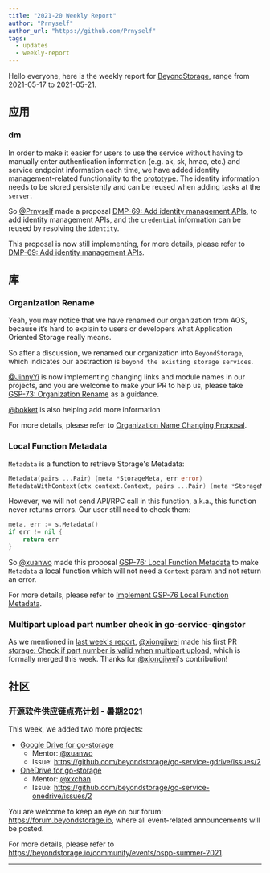```yaml
---
title: "2021-20 Weekly Report"
author: "Prnyself"
author_url: "https://github.com/Prnyself"
tags:
  - updates
  - weekly-report
---
```


Hello everyone, here is the weekly report for [BeyondStorage][], range from 2021-05-17 to 2021-05-21.

<!--truncate-->

## 应用

### dm

In order to make it easier for users to use the service without having to manually enter authentication information (e.g. ak, sk, hmac, etc.) and service endpoint information each time, we have added identity management-related functionality to the [prototype](https://www.figma.com/file/tZBW1fMDLlcdFpaHJYih9B/Data-Migration-Prototype?node-id=1191%3A5). The identity information needs to be stored persistently and can be reused when adding tasks at the `server`.

So [@Prnyself][] made a proposal [DMP-69: Add identity management APIs](https://github.com/beyondstorage/dm/pull/69), to add identity management APIs, and the `credential` information can be reused by resolving the `identity`.

This proposal is now still implementing, for more details, please refer to [DMP-69: Add identity management APIs](https://github.com/beyondstorage/dm/pull/69).

## 库

### Organization Rename

Yeah, you may notice that we have renamed our organization from AOS, because it’s hard to explain to users or developers what Application Oriented Storage really means.

So after a discussion, we renamed our organization into `BeyondStorage`, which indicates our abstraction is `beyond the existing storage services`.

[@JinnyYi][] is now implementing changing links and module names in our projects, and you are welcome to make your PR to help us, please take [GSP-73: Organization Rename](https://github.com/beyondstorage/specs/pull/73/) as a guidance.

[@bokket][] is also helping add more information

For more details, please refer to [Organization Name Changing Proposal](https://forum.beyondstorage.io/t/organization-name-changing-proposal/38).

### Local Function Metadata

`Metadata` is a function to retrieve Storage's Metadata:

```go
Metadata(pairs ...Pair) (meta *StorageMeta, err error)
MetadataWithContext(ctx context.Context, pairs ...Pair) (meta *StorageMeta)
```

However, we will not send API/RPC call in this function, a.k.a., this function never returns errors. Our user still need to check them:

```go
meta, err := s.Metadata()
if err != nil {
    return err
}
```

So [@xuanwo][] made this proposal [GSP-76: Local Function Metadata](https://github.com/beyondstorage/specs/pull/76/) to make `Metadata` a local function which will not need a `Context` param and not return an error.

For more details, please refer to [Implement GSP-76 Local Function Metadata](https://github.com/beyondstorage/go-storage/issues/579).

### Multipart upload part number check in go-service-qingstor

As we mentioned in [last week's report](/blog/2021/05/14/weekly-report#multipart-upload-part-number-check-in-go-service-qingstor), [@xiongjiwei][] made his first PR [storage: Check if part number is valid when multipart upload](https://github.com/beyondstorage/go-service-qingstor/pull/48), which is formally merged this week. Thanks for [@xiongjiwei][]'s contribution!

## 社区

### 开源软件供应链点亮计划 - 暑期2021

This week, we added two more projects:

- [Google Drive for go-storage](https://github.com/beyondstorage/go-service-gdrive)
  - Mentor: [@xuanwo][]
  - Issue: <https://github.com/beyondstorage/go-service-gdrive/issues/2>
- [OneDrive for go-storage](https://github.com/beyondstorage/go-service-onedrive)
  - Mentor: [@xxchan][]
  - Issue: <https://github.com/beyondstorage/go-service-onedrive/issues/2>

You are welcome to keep an eye on our forum: <https://forum.beyondstorage.io>, where all event-related announcements will be posted.

For more details, please refer to <https://beyondstorage.io/community/events/ospp-summer-2021>.

---

[BeyondStorage]: https://beyondstorage.io

[@bokket]: https://github.com/bokket

[@JinnyYi]: https://github.com/JinnyYi

[@Prnyself]: https://github.com/Prnyself

[@xiongjiwei]: https://github.com/xiongjiwei

[@xuanwo]: https://github.com/Xuanwo

[@xxchan]: https://github.com/xxchan